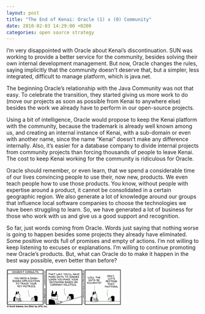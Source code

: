 ```yaml
---
layout: post
title: "The End of Kenai: Oracle (1) x (0) Community"
date: 2010-02-03 14:29:00 +0200
categories: open source strategy
---
```


I’m very disappointed with Oracle about Kenai’s discontinuation. SUN was working to provide a better service for the community, besides solving their own internal development management. But now, Oracle changes the rules, saying implicitly that the community doesn’t deserve that, but a simpler, less integrated, difficult to manage platform, which is java.net.

The beginning Oracle’s relationship with the Java Community was not that easy. To celebrate the transition, they started giving us more work to do (move our projects as soon as possible from Kenai to anywhere else) besides the work we already have to perform in our open-source projects.

Using a bit of intelligence, Oracle would propose to keep the Kenai platform with the community, because the trademark is already well known among us, and creating an internal instance of Kenai, with a sub-domain or even with another name, since the name “Kenai” doesn’t make any difference internally. Also, it’s easier for a database company to divide internal projects from community projects than forcing thousands of people to leave Kenai. The cost to keep Kenai working for the community is ridiculous for Oracle.

Oracle should remember, or even learn, that we spend a considerable time of our lives convincing people to use their, now new, products. We even teach people how to use those products. You know, without people with expertise around a product, it cannot be consolidated in a certain geographic region. We also generate a lot of knowledge around our groups that influence local software companies to choose the technologies we have been struggling to learn. So, we have generated a lot of business for those who work with us and give us a good support and recognition.

So far, just words coming from Oracle. Words just saying that nothing worse is going to happen besides some projects they already have eliminated. Some positive words full of promises and empty of actions. I’m not willing to keep listening to excuses or explanations. I’m willing to continue promoting new Oracle’s products. But, what can Oracle do to make it happen in the best way possible, even better than before?

![dilbert-300x103.gif](/images/posts/dilbert-300x103.gif)
